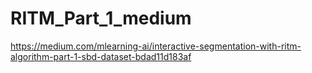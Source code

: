 # RITM_Part_1_medium

https://medium.com/mlearning-ai/interactive-segmentation-with-ritm-algorithm-part-1-sbd-dataset-bdad11d183af

